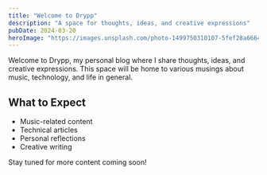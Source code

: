 ```yaml
---
title: "Welcome to Drypp"
description: "A space for thoughts, ideas, and creative expressions"
pubDate: 2024-03-20
heroImage: "https://images.unsplash.com/photo-1499750310107-5fef28a66643"
---
```


Welcome to Drypp, my personal blog where I share thoughts, ideas, and creative expressions. This space will be home to various musings about music, technology, and life in general.

## What to Expect

- Music-related content
- Technical articles
- Personal reflections
- Creative writing

Stay tuned for more content coming soon! 